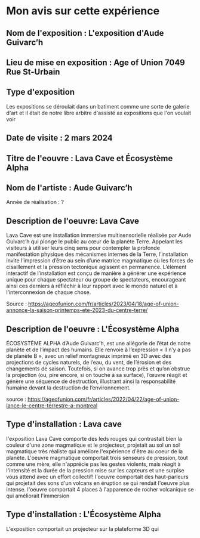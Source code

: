 # Mon avis sur cette expérience

## Nom de l'exposition : L'exposition d'Aude Guivarc’h

## Lieu de mise en exposition : Age of Union 7049 Rue St-Urbain

## Type d'exposition
Les expositions se déroulait dans un batiment comme une sorte de galerie d'art et il était de notre libre arbitre d'assisté ax expositions que l'on voulait voir

## Date de visite : 2 mars 2024

## Titre de l'eouvre : Lava Cave et Écosystème Alpha

## Nom de l'artiste : Aude Guivarc’h 

Année de réalisation : ?

## Description de l'oeuvre: Lava Cave

Lava Cave est une installation immersive multisensorielle réalisée par Aude Guivarc’h qui plonge le public au cœur de la planète Terre. Appelant les visiteurs à utiliser leurs cinq sens pour contempler la profonde manifestation physique des mécanismes internes de la Terre, l’installation invite l’impression d’être au sein d’une matrice magmatique où les forces de cisaillement et la pression tectonique agissent en permanence. L’élément interactif de l’installation est conçu de manière à générer une expérience unique pour chaque spectateur ou groupe de spectateurs, encourageant ainsi ces derniers à réfléchir à leur rapport avec le monde naturel et à l’interconnexion de chaque chose.

Source : https://ageofunion.com/fr/articles/2023/04/18/age-of-union-annonce-la-saison-printemps-ete-2023-du-centre-terre/

## Description de l'oeuvre : L'Écosystème Alpha

ÉCOSYSTÈME ALPHA d’Aude Guivarc’h, est une allégorie de l’état de notre planète et de l’impact des humains. Elle renvoie à l’expression « Il n’y a pas de planète B », avec un relief montagneux imprimé en 3D avec des projections de cycles naturels, de l’eau, du vent, de l’érosion et des changements de saison. Toutefois, si on avance trop près et qu’on obstrue la projection (ou, pire encore, si on touche à sa surface), l’œuvre réagit et génère une séquence de destruction, illustrant ainsi la responsabilité humaine devant la destruction de l’environnement.

source : https://ageofunion.com/fr/articles/2022/04/22/age-of-union-lance-le-centre-terrestre-a-montreal   

## Type d'installation : Lava cave

l'exposition Lava Cave comporte des leds rouges qui contrastait bien la couleur d'une zone magmatique et le projecteur, projetait au sol un sol magmatique très réaliste qui améliore l'expérience d'être au coeur de la planète. L'oeuvre magmatique comportait trois senseurs de pression, tout comme une mère, elle n'apprécie pas les gestes violents, mais réagit à l'intensité et la durée de la pression mise sur les capteurs et une surpise vous attend avec un effort collectif! l'oeuvre comportait des haut-parleurs qui projetait des sons d'un volcans en éruption se qui rendait l'oeuvre plus intense.
l'oeuvre comportait 4 places à l'apparence de rocher volcanique se qui améliorait l'immersion

## Type d'installation : L'Écosystème Alpha
L'exposition comportait un projecteur sur la plateforme 3D qui




